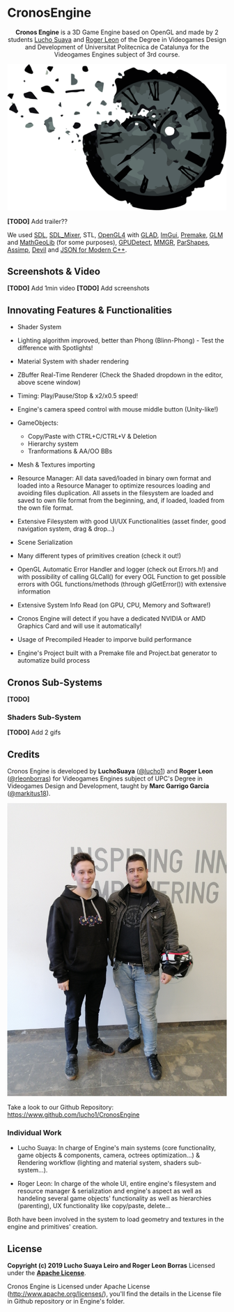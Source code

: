 # CronosEngine
<p align="center">
  <b>Cronos Engine</b> is a 3D Game Engine based on OpenGL and made by 2 students <a href="https://github.com/lucho1">Lucho Suaya</a> and <a href="https://github.com/rleonborras">Roger Leon</a> of the Degree in Videogames Design and Development of Universitat Politecnica de Catalunya for the Videogames Engines subject of 3rd course.
</p>

![](res/Cronos_Engine_Logo.png?style=centerme)

**[TODO]** Add trailer??

We used [SDL](https://www.libsdl.org/), [SDL_Mixer](https://www.libsdl.org/projects/SDL_mixer/), STL, [OpenGL4](https://www.opengl.org/) with [GLAD](https://glad.dav1d.de/), [ImGui](https://github.com/ocornut/imgui), [Premake](https://premake.github.io/), [GLM](https://glm.g-truc.net/0.9.9/index.html) and [MathGeoLib](https://github.com/juj/MathGeoLib) (for some purposes), [GPUDetect](https://github.com/GameTechDev/gpudetect), [MMGR](https://www.flipcode.com/archives/Presenting_A_Memory_Manager.shtml), [ParShapes](https://prideout.net/shapes), [Assimp](http://www.assimp.org/), [Devil](http://openil.sourceforge.net/) and [JSON for Modern C++](https://nlohmann.github.io/json/).

## Screenshots & Video
**[TODO]** Add 1min video
**[TODO]** Add screenshots

## Innovating Features & Functionalities
* Shader System
* Lighting algorithm improved, better than Phong (Blinn-Phong) - Test the difference with Spotlights!
* Material System with shader rendering
* ZBuffer Real-Time Renderer (Check the Shaded dropdown in the editor, above scene window)

* Timing: Play/Pause/Stop & x2/x0.5 speed!
* Engine's camera speed control with mouse middle button (Unity-like!)

* GameObjects:
   * Copy/Paste with CTRL+C/CTRL+V & Deletion
   * Hierarchy system
   * Tranformations & AA/OO BBs
   
* Mesh & Textures importing
* Resource Manager: All data saved/loaded in binary own format and loaded into a Resource Manager to optimize resources loading and avoiding files duplication. All assets in the filesystem are loaded and saved to own file format from the beginning, and, if loaded, loaded from the own file format.
* Extensive Filesystem with good UI/UX Functionalities (asset finder, good navigation system, drag & drop...)
* Scene Serialization

* Many different types of primitives creation (check it out!)
* OpenGL Automatic Error Handler and logger (check out Errors.h!) and with possibility of calling GLCall() for every OGL Function to get possible errors with OGL functions/methods (through glGetError()) with extensive information
* Extensive System Info Read (on GPU, CPU, Memory and Software!)
* Cronos Engine will detect if you have a dedicated NVIDIA or AMD Graphics Card and will use it automatically!
* Usage of Precompiled Header to imporve build performance
* Engine's Project built with a Premake file and Project.bat generator to automatize build process

## Cronos Sub-Systems
**[TODO]**

### Shaders Sub-System
**[TODO]** Add 2 gifs

## Credits
Cronos Engine is developed by **LuchoSuaya** ([@lucho1](https://github.com/lucho1)) and **Roger Leon** ([@rleonborras](https://github.com/rleonborras)) for Videogames Engines subject of UPC's Degree in Videogames Design and Development, taught by **Marc Garrigo Garcia** ([@markitus18](https://github.com/markitus18)).

![](res/fotiyo.jpg?style=centerme)

Take a look to our Github Repository: https://www.github.com/lucho1/CronosEngine

### Individual Work
* Lucho Suaya: In charge of Engine's main systems (core functionality, game objects & components, camera, octrees optimization...) & Rendering workflow (lighting and material system, shaders sub-system...).

* Roger Leon: In charge of the whole UI, entire engine's filesystem and resource manager & serialization and engine's aspect as well as handeling several game objects' functionality as well as hierarchies (parenting), UX functionality like copy/paste, delete...

Both have been involved in the system to load geometry and textures in the engine and primitives' creation.

## License
**Copyright (c) 2019 Lucho Suaya Leiro and Roger Leon Borras**
Licensed under the **[Apache License](https://github.com/lucho1/CronosEngine/blob/master/docs/LICENSE)**.

Cronos Engine is Licensed under Apache License (http://www.apache.org/licenses/), you'll find the details in the License file in Github repository or in Engine's folder.

